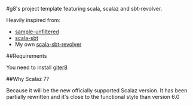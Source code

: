 #g8's project template featuring scala, scalaz and sbt-revolver.

Heavily inspired from:

* [sample-unfiltered](https://github.com/GoBoundless/sample-unfiltered)
* [scala-sbt](https://github.com/typesafehub/scala-sbt.g8)
* My own [scala-sbt-revolver](https://github.com/adinapoli/scala-sbt-revolver.g8)


##Requirements

You need to install [giter8](https://github.com/n8han/giter8)

##Why Scalaz 7?

Because it will be the new officially supported Scalaz version. It has
been partially rewritten and it's close to the functional style than
version 6.0
